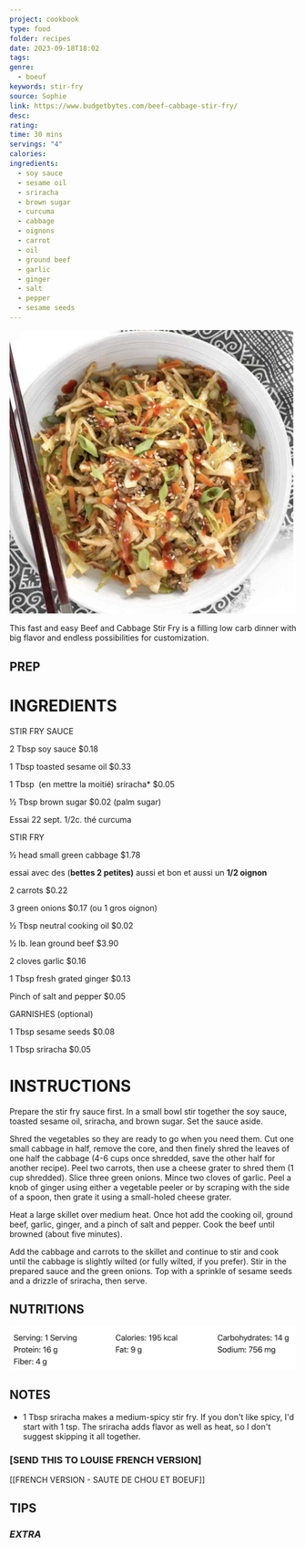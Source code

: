 ```yaml
---
project: cookbook
type: food
folder: recipes
date: 2023-09-18T18:02
tags: 
genre:
  - boeuf
keywords: stir-fry
source: Sophie
link: https://www.budgetbytes.com/beef-cabbage-stir-fry/
desc: 
rating: 
time: 30 mins
servings: "4"
calories: 
ingredients:
  - soy sauce
  - sesame oil
  - sriracha
  - brown sugar
  - curcuma
  - cabbage
  - oignons
  - carrot
  - oil
  - ground beef
  - garlic
  - ginger
  - salt
  - pepper
  - sesame seeds
---
```


![IMAGE](image_101.png)


This fast and easy Beef and Cabbage Stir Fry is a filling low carb dinner with big flavor and endless possibilities for customization.


## PREP


# INGREDIENTS

STIR FRY SAUCE

2 Tbsp soy sauce $0.18

1 Tbsp toasted sesame oil $0.33

1 Tbsp  (en mettre la moitié) sriracha* $0.05 

½ Tbsp brown sugar $0.02 (palm sugar)

Essai 22 sept. 1/2c. thé curcuma

  

STIR FRY

½ head small green cabbage $1.78

essai avec des (**bettes 2 petites)** aussi et bon et aussi un **1/2 oignon** 

2 carrots $0.22

3 green onions $0.17 (ou 1 gros oignon)

½ Tbsp neutral cooking oil $0.02

½ lb. lean ground beef $3.90

2 cloves garlic $0.16

1 Tbsp fresh grated ginger $0.13

Pinch of salt and pepper $0.05

  

GARNISHES (optional)

1 Tbsp sesame seeds $0.08

1 Tbsp sriracha $0.05




# INSTRUCTIONS

Prepare the stir fry sauce first. In a small bowl stir together the soy sauce, toasted sesame oil, sriracha, and brown sugar. Set the sauce aside.

Shred the vegetables so they are ready to go when you need them. Cut one small cabbage in half, remove the core, and then finely shred the leaves of one half the cabbage (4-6 cups once shredded, save the other half for another recipe). Peel two carrots, then use a cheese grater to shred them (1 cup shredded). Slice three green onions. Mince two cloves of garlic. Peel a knob of ginger using either a vegetable peeler or by scraping with the side of a spoon, then grate it using a small-holed cheese grater.

Heat a large skillet over medium heat. Once hot add the cooking oil, ground beef, garlic, ginger, and a pinch of salt and pepper. Cook the beef until browned (about five minutes).

Add the cabbage and carrots to the skillet and continue to stir and cook until the cabbage is slightly wilted (or fully wilted, if you prefer). Stir in the prepared sauce and the green onions. Top with a sprinkle of sesame seeds and a drizzle of sriracha, then serve.


## NUTRITIONS

![IMAGE](image_102.png)


## NOTES

* 1 Tbsp sriracha makes a medium-spicy stir fry. If you don't like spicy, I'd start with 1 tsp. The sriracha adds flavor as well as heat, so I don't suggest skipping it all together.

### [SEND THIS TO LOUISE FRENCH VERSION]
[[FRENCH VERSION - SAUTE DE CHOU ET BOEUF]]

## TIPS



### *EXTRA*



